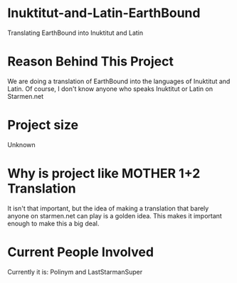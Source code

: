 # Inuktitut-and-Latin-EarthBound
Translating EarthBound into Inuktitut and Latin
# Reason Behind This Project
We are doing a translation of EarthBound into the languages of Inuktitut and Latin. 
Of course, I don't know anyone who speaks Inuktitut or Latin on Starmen.net
# Project size
Unknown
# Why is project like MOTHER 1+2 Translation
It isn't that important, but the idea of making a translation that barely anyone on starmen.net can play is a golden idea. This makes it important enough to make this a big deal.
# Current People Involved
Currently it is: Polinym and LastStarmanSuper
